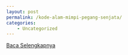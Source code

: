 ```yaml
---
layout: post
permalink: /kode-alam-mimpi-pegang-senjata/
categories:
    - Uncategorized
---
```


[Baca Selengkapnya](/06)
